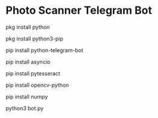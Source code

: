 # Photo Scanner Telegram Bot

pkg install python

pkg install python3-pip

pip install python-telegram-bot

pip install asyncio

pip install pytesseract

pip install opencv-python

pip install numpy

python3 bot.py
